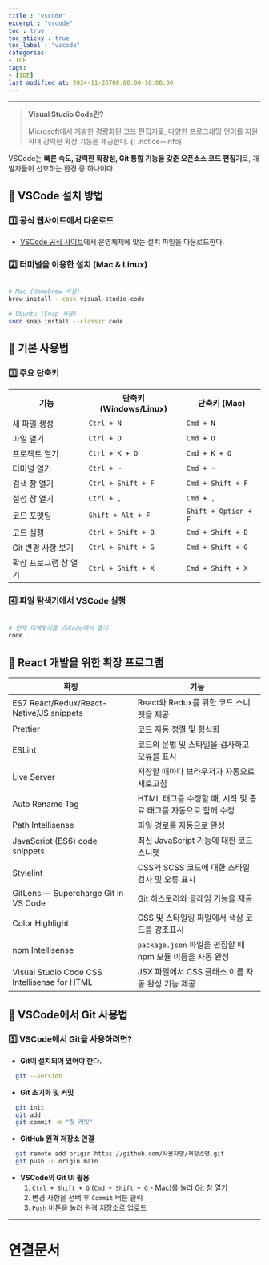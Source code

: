 ```yaml
---
title : "vscode"
excerpt : "vscode"
toc : true
toc_sticky : true
toc_label : "vscode"
categories:
- IDE
tags:
- [IDE]
last_modified_at: 2024-11-26T08:00:00-10:00:00
---
```

  
---
  
> **Visual Studio Code란?**  
>
>  Microsoft에서 개발한 경량화된 코드 편집기로, 다양한 프로그래밍 언어를 지원하며 강력한 확장 기능을 제공한다. 
{: .notice--info}  

  VSCode는 **빠른 속도, 강력한 확장성, Git 통합 기능을 갖춘 오픈소스 코드 편집기**로, 개발자들이 선호하는 환경 중 하나이다.  
  
## 📌 VSCode 설치 방법
  
### 1️⃣ 공식 웹사이트에서 다운로드
- [VSCode 공식 사이트](https://code.visualstudio.com/)에서 운영체제에 맞는 설치 파일을 다운로드한다.
  
### 2️⃣ 터미널을 이용한 설치 (Mac & Linux)
  
```sh
  
# Mac (Homebrew 사용)
brew install --cask visual-studio-code
  
# Ubuntu (Snap 사용)
sudo snap install --classic code
```
  
## 📌 기본 사용법
  
### 3️⃣ 주요 단축키
  
| 기능                 | 단축키 (Windows/Linux) | 단축키 (Mac) |
| -------------------- | --------------------- | ------------ |
| 새 파일 생성         | `Ctrl + N`            | `Cmd + N`    |
| 파일 열기            | `Ctrl + O`            | `Cmd + O`    |
| 프로젝트 열기        | `Ctrl + K + O`        | `Cmd + K + O` |
| 터미널 열기          | `Ctrl + ~`            | `Cmd + ~`    |
| 검색 창 열기         | `Ctrl + Shift + F`    | `Cmd + Shift + F` |
| 설정 창 열기         | `Ctrl + ,`            | `Cmd + ,`    |
| 코드 포맷팅         | `Shift + Alt + F`     | `Shift + Option + F` |
| 코드 실행            | `Ctrl + Shift + B`    | `Cmd + Shift + B` |
| Git 변경 사항 보기   | `Ctrl + Shift + G`    | `Cmd + Shift + G` |
| 확장 프로그램 창 열기 | `Ctrl + Shift + X`    | `Cmd + Shift + X` |
  
### 4️⃣ 파일 탐색기에서 VSCode 실행
  
```sh
  
# 현재 디렉토리를 VSCode에서 열기
code .
```
  
## 📌 React 개발을 위한 확장 프로그램

| 확장                                           | 기능                                        |
| -------------------------------------------- | ----------------------------------------- |
| ES7 React/Redux/React-Native/JS snippets     | React와 Redux를 위한 코드 스니펫을 제공               |
| Prettier                                     | 코드 자동 정렬 및 형식화                            |
| ESLint                                       | 코드의 문법 및 스타일을 검사하고 오류를 표시                 |
| Live Server                                  | 저장할 때마다 브라우저가 자동으로 새로고침                   |
| Auto Rename Tag                              | HTML 태그를 수정할 때, 시작 및 종료 태그를 자동으로 함께 수정    |
| Path Intellisense                            | 파일 경로를 자동으로 완성                            |
| JavaScript (ES6) code snippets               | 최신 JavaScript 기능에 대한 코드 스니펫               |
| Stylelint                                    | CSS와 SCSS 코드에 대한 스타일 검사 및 오류 표시           |
| GitLens — Supercharge Git in VS Code       | Git 히스토리와 블레임 기능을 제공                      |
| Color Highlight                              | CSS 및 스타일링 파일에서 색상 코드를 강조표시               |
| npm Intellisense                             | `package.json` 파일을 편집할 때 npm 모듈 이름을 자동 완성 |
| Visual Studio Code CSS Intellisense for HTML | JSX 파일에서 CSS 클래스 이름 자동 완성 기능 제공           |
  
## 📌 VSCode에서 Git 사용법
  
### 5️⃣ VSCode에서 Git을 사용하려면?
- **Git이 설치되어 있어야 한다.**  
  
```sh
  git --version
  ```

- **Git 초기화 및 커밋**
  
```sh
  git init
  git add .
  git commit -m "첫 커밋"
  ```

- **GitHub 원격 저장소 연결**
  
```sh
  git remote add origin https://github.com/사용자명/저장소명.git
  git push -u origin main
  ```

- **VSCode의 Git UI 활용**
  1. `Ctrl + Shift + G` (`Cmd + Shift + G` - Mac)를 눌러 Git 창 열기
  2. 변경 사항을 선택 후 `Commit` 버튼 클릭
  3. `Push` 버튼을 눌러 원격 저장소로 업로드

---
  
# 연결문서
